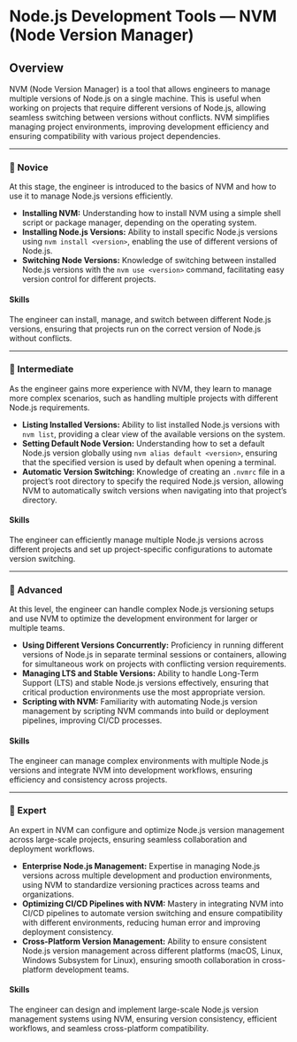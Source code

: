 # Node.js Development Tools — **NVM (Node Version Manager)**

## Overview
NVM (Node Version Manager) is a tool that allows engineers to manage multiple versions of Node.js on a single machine. This is useful when working on projects that require different versions of Node.js, allowing seamless switching between versions without conflicts. NVM simplifies managing project environments, improving development efficiency and ensuring compatibility with various project dependencies.

---

### 🌱 Novice
At this stage, the engineer is introduced to the basics of NVM and how to use it to manage Node.js versions efficiently.

- **Installing NVM:** Understanding how to install NVM using a simple shell script or package manager, depending on the operating system.
- **Installing Node.js Versions:** Ability to install specific Node.js versions using `nvm install <version>`, enabling the use of different versions of Node.js.
- **Switching Node Versions:** Knowledge of switching between installed Node.js versions with the `nvm use <version>` command, facilitating easy version control for different projects.

#### Skills
The engineer can install, manage, and switch between different Node.js versions, ensuring that projects run on the correct version of Node.js without conflicts.

---

### 🌿 Intermediate
As the engineer gains more experience with NVM, they learn to manage more complex scenarios, such as handling multiple projects with different Node.js requirements.

- **Listing Installed Versions:** Ability to list installed Node.js versions with `nvm list`, providing a clear view of the available versions on the system.
- **Setting Default Node Version:** Understanding how to set a default Node.js version globally using `nvm alias default <version>`, ensuring that the specified version is used by default when opening a terminal.
- **Automatic Version Switching:** Knowledge of creating an `.nvmrc` file in a project’s root directory to specify the required Node.js version, allowing NVM to automatically switch versions when navigating into that project’s directory.

#### Skills
The engineer can efficiently manage multiple Node.js versions across different projects and set up project-specific configurations to automate version switching.

---

### 🌳 Advanced
At this level, the engineer can handle complex Node.js versioning setups and use NVM to optimize the development environment for larger or multiple teams.

- **Using Different Versions Concurrently:** Proficiency in running different versions of Node.js in separate terminal sessions or containers, allowing for simultaneous work on projects with conflicting version requirements.
- **Managing LTS and Stable Versions:** Ability to handle Long-Term Support (LTS) and stable Node.js versions effectively, ensuring that critical production environments use the most appropriate version.
- **Scripting with NVM:** Familiarity with automating Node.js version management by scripting NVM commands into build or deployment pipelines, improving CI/CD processes.

#### Skills
The engineer can manage complex environments with multiple Node.js versions and integrate NVM into development workflows, ensuring efficiency and consistency across projects.

---

### 🚀 Expert
An expert in NVM can configure and optimize Node.js version management across large-scale projects, ensuring seamless collaboration and deployment workflows.

- **Enterprise Node.js Management:** Expertise in managing Node.js versions across multiple development and production environments, using NVM to standardize versioning practices across teams and organizations.
- **Optimizing CI/CD Pipelines with NVM:** Mastery in integrating NVM into CI/CD pipelines to automate version switching and ensure compatibility with different environments, reducing human error and improving deployment consistency.
- **Cross-Platform Version Management:** Ability to ensure consistent Node.js version management across different platforms (macOS, Linux, Windows Subsystem for Linux), ensuring smooth collaboration in cross-platform development teams.

#### Skills
The engineer can design and implement large-scale Node.js version management systems using NVM, ensuring version consistency, efficient workflows, and seamless cross-platform compatibility.
